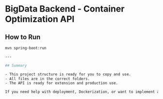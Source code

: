 # BigData Backend - Container Optimization API

## How to Run

```bash
mvn spring-boot:run

---

## Summary

- This project structure is ready for you to copy and use.
- All files are in the correct folders.
- The API is ready for extension and production use.

If you need help with deployment, Dockerization, or want to implement a more advanced optimization algorithm, let me know!